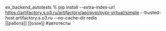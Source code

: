 
 ex_backend_autotests % pip install --extra-index-url https://artifactory.s.o3.ru/artifactory/api/pypi/pypi-virtual/simple --trusted-host artifactory.s.o3.ru --no-cache-dir redis           
[[работа]] [[озон]]
#автотесты 